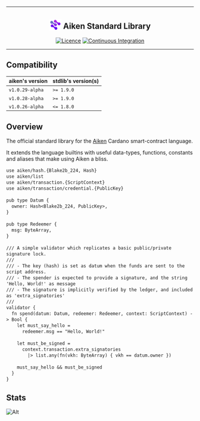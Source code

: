<div align="center">
  <hr />
    <h2 align="center" style="border-bottom: none"><img style="position: relative; top: 0.25rem;" src="https://raw.githubusercontent.com/aiken-lang/branding/main/assets/icon.png" alt="Aiken" height="30" /> Aiken Standard Library</h2>

[![Licence](https://img.shields.io/github/license/aiken-lang/stdlib)](https://github.com/aiken-lang/stdlib/blob/main/LICENSE)
[![Continuous Integration](https://github.com/aiken-lang/stdlib/actions/workflows/continuous-integration.yml/badge.svg?branch=main)](https://github.com/aiken-lang/stdlib/actions/workflows/continuous-integration.yml)

  <hr/>
</div>

## Compatibility

aiken's version | stdlib's version(s)
---             | ---
`v1.0.29-alpha` | `>= 1.9.0`
`v1.0.28-alpha` | `>= 1.9.0`
`v1.0.26-alpha` | `<= 1.8.0`

## Overview

The official standard library for the [Aiken](https://aiken-lang.org) Cardano
smart-contract language.

It extends the language builtins with useful data-types, functions, constants
and aliases that make using Aiken a bliss.

```aiken
use aiken/hash.{Blake2b_224, Hash}
use aiken/list
use aiken/transaction.{ScriptContext}
use aiken/transaction/credential.{PublicKey}

pub type Datum {
  owner: Hash<Blake2b_224, PublicKey>,
}

pub type Redeemer {
  msg: ByteArray,
}

/// A simple validator which replicates a basic public/private signature lock.
///
/// - The key (hash) is set as datum when the funds are sent to the script address.
/// - The spender is expected to provide a signature, and the string 'Hello, World!' as message
/// - The signature is implicitly verified by the ledger, and included as 'extra_signatories'
///
validator {
  fn spend(datum: Datum, redeemer: Redeemer, context: ScriptContext) -> Bool {
    let must_say_hello =
      redeemer.msg == "Hello, World!"

    let must_be_signed =
      context.transaction.extra_signatories
        |> list.any(fn(vkh: ByteArray) { vkh == datum.owner })

    must_say_hello && must_be_signed
  }
}
```

## Stats

![Alt](https://repobeats.axiom.co/api/embed/f0a17e7f6133630e165b9e56ec5447bef32fe831.svg "Repobeats analytics image")
